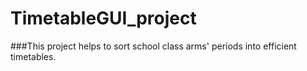 # TimetableGUI_project
###This project helps to sort school class arms' periods into efficient timetables.
